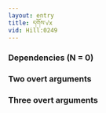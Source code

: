 ```yaml
---
layout: entry
title: དགོས་√x
vid: Hill:0249
---
```

### Dependencies (N = 0)


### Two overt arguments


### Three overt arguments
